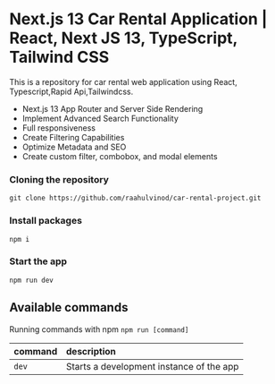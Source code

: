 # Next.js 13 Car Rental Application | React, Next JS 13, TypeScript, Tailwind CSS

This is a repository for car rental web application using React, Typescript,Rapid Api,Tailwindcss.

- Next.js 13 App Router and Server Side Rendering
- Implement Advanced Search Functionality
- Full responsiveness
- Create Filtering Capabilities
- Optimize Metadata and SEO
- Create custom filter, combobox, and modal elements

### Cloning the repository

```shell
git clone https://github.com/raahulvinod/car-rental-project.git
```

### Install packages

```shell
npm i
```

### Start the app

```shell
npm run dev
```

## Available commands

Running commands with npm `npm run [command]`

| command | description                              |
| :------ | :--------------------------------------- |
| `dev`   | Starts a development instance of the app |
